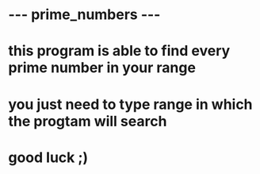 # --- prime_numbers ---
# this program is able to find every prime number in your range
# you just need to type range in which the progtam will search
# good luck ;)
